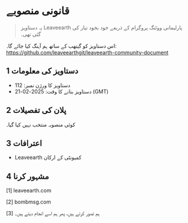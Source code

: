 # قانونی منصوبے

>یہ دستاویز Leaveearth پارلیمانی ووٹنگ پروگرام کے ذریعے خود بخود تیار کی گئی تھی۔

اس دستاویز کو گیتھب کے ساتھ ہم آہنگ کیا جائے گا۔: https://github.com/leaveearthgit/leaveearth-community-document

## 1 دستاویز کی معلومات

- دستاویز کا ورژن نمبر: 112
- دستاویز بنانے کا وقت: 2025-02-21 (GMT)

## 2 پلان کی تفصیلات

کوئی منصوبہ منتخب نہیں کیا گیا۔

## 3 اعترافات
* Leaveearth کمیونٹی کے ارکان

## 4 مشہور کرنا
[1] leaveearth.com

[2] bombmsg.com

[3] ہم تصور کرتے ہیں، پھر ہم اسے انجام دیتے ہیں۔